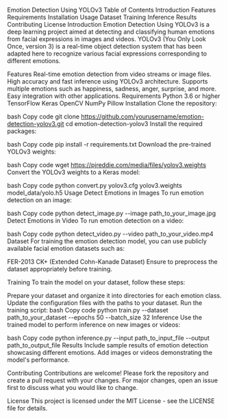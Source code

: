 Emotion Detection Using YOLOv3
Table of Contents
Introduction
Features
Requirements
Installation
Usage
Dataset
Training
Inference
Results
Contributing
License
Introduction
Emotion Detection Using YOLOv3 is a deep learning project aimed at detecting and classifying human emotions from facial expressions in images and videos. YOLOv3 (You Only Look Once, version 3) is a real-time object detection system that has been adapted here to recognize various facial expressions corresponding to different emotions.

Features
Real-time emotion detection from video streams or image files.
High accuracy and fast inference using YOLOv3 architecture.
Supports multiple emotions such as happiness, sadness, anger, surprise, and more.
Easy integration with other applications.
Requirements
Python 3.6 or higher
TensorFlow
Keras
OpenCV
NumPy
Pillow
Installation
Clone the repository:

bash
Copy code
git clone https://github.com/yourusername/emotion-detection-yolov3.git
cd emotion-detection-yolov3
Install the required packages:

bash
Copy code
pip install -r requirements.txt
Download the pre-trained YOLOv3 weights:

bash
Copy code
wget https://pjreddie.com/media/files/yolov3.weights
Convert the YOLOv3 weights to a Keras model:

bash
Copy code
python convert.py yolov3.cfg yolov3.weights model_data/yolo.h5
Usage
Detect Emotions in Images
To run emotion detection on an image:

bash
Copy code
python detect_image.py --image path_to_your_image.jpg
Detect Emotions in Video
To run emotion detection on a video:

bash
Copy code
python detect_video.py --video path_to_your_video.mp4
Dataset
For training the emotion detection model, you can use publicly available facial emotion datasets such as:

FER-2013
CK+ (Extended Cohn-Kanade Dataset)
Ensure to preprocess the dataset appropriately before training.

Training
To train the model on your dataset, follow these steps:

Prepare your dataset and organize it into directories for each emotion class.
Update the configuration files with the paths to your dataset.
Run the training script:
bash
Copy code
python train.py --dataset path_to_your_dataset --epochs 50 --batch_size 32
Inference
Use the trained model to perform inference on new images or videos:

bash
Copy code
python inference.py --input path_to_input_file --output path_to_output_file
Results
Include sample results of emotion detection showcasing different emotions. Add images or videos demonstrating the model's performance.

Contributing
Contributions are welcome! Please fork the repository and create a pull request with your changes. For major changes, open an issue first to discuss what you would like to change.

License
This project is licensed under the MIT License - see the LICENSE file for details.
